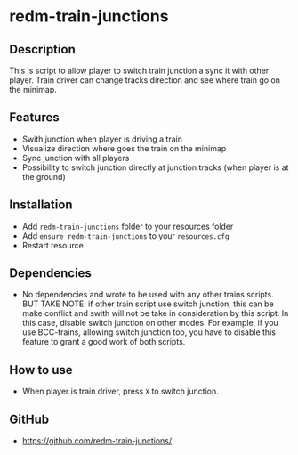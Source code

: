 # redm-train-junctions

## Description
This is script to allow player to switch train junction a sync it with other player.
Train driver can change tracks direction and see where train go on the minimap.

## Features
- Swith junction when player is driving a train
- Visualize direction where goes the train on the minimap
- Sync junction with all players
- Possibility to switch junction directly at junction tracks (when player is at the ground)

## Installation
- Add `redm-train-junctions` folder to your resources folder
- Add `ensure redm-train-junctions` to your `resources.cfg`
- Restart resource

## Dependencies
- No dependencies and wrote to be used with any other trains scripts.
BUT TAKE NOTE: if other train script use switch junction, this can be make conflict and swith will not be take in consideration by this script. In this case, disable switch junction on other modes.
For example, if you use BCC-trains, allowing switch junction too, you have to disable this feature to grant a good work of both scripts. 

## How to use
- When player is train driver, press `X` to switch junction.

## GitHub
- https://github.com/redm-train-junctions/
